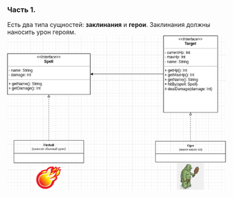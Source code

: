 ### Часть 1.

Есть два типа сущностей: **заклинания** и **герои**. Заклинания должны наносить урон героям.
![encapsulation.png](res/encapsulation.png)
